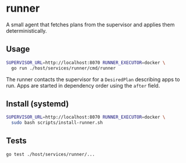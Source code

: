 # runner

A small agent that fetches plans from the supervisor and applies them deterministically.

## Usage

```bash
SUPERVISOR_URL=http://localhost:8070 RUNNER_EXECUTOR=docker \
  go run ./host/services/runner/cmd/runner
```

The runner contacts the supervisor for a `DesiredPlan` describing apps to run.
Apps are started in dependency order using the `after` field.

## Install (systemd)

```bash
SUPERVISOR_URL=http://localhost:8070 RUNNER_EXECUTOR=docker \
  sudo bash scripts/install-runner.sh
```

## Tests

```bash
go test ./host/services/runner/...
```
